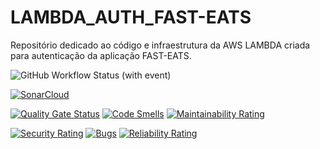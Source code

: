 # LAMBDA_AUTH_FAST-EATS
Repositório dedicado ao código e infraestrutura da AWS LAMBDA criada para autenticação da aplicação FAST-EATS.

![GitHub Workflow Status (with event)](https://img.shields.io/github/actions/workflow/status/FIAP-Grupo56-SOAT1/API_JAVA_FAST-EATS/main-pipeline.yml?logo=github)

[![SonarCloud](https://sonarcloud.io/images/project_badges/sonarcloud-white.svg)](https://sonarcloud.io/summary/new_code?id=FIAP-Grupo56-SOAT1_LAMBDA_AUTH_FAST-EATS)

[![Quality Gate Status](https://sonarcloud.io/api/project_badges/measure?project=FIAP-Grupo56-SOAT1_LAMBDA_AUTH_FAST-EATS&metric=alert_status)](https://sonarcloud.io/summary/new_code?id=FIAP-Grupo56-SOAT1_LAMBDA_AUTH_FAST-EATS) [![Code Smells](https://sonarcloud.io/api/project_badges/measure?project=FIAP-Grupo56-SOAT1_LAMBDA_AUTH_FAST-EATS&metric=code_smells)](https://sonarcloud.io/summary/new_code?id=FIAP-Grupo56-SOAT1_LAMBDA_AUTH_FAST-EATS) [![Maintainability Rating](https://sonarcloud.io/api/project_badges/measure?project=FIAP-Grupo56-SOAT1_LAMBDA_AUTH_FAST-EATS&metric=sqale_rating)](https://sonarcloud.io/summary/new_code?id=FIAP-Grupo56-SOAT1_LAMBDA_AUTH_FAST-EATS)

[![Security Rating](https://sonarcloud.io/api/project_badges/measure?project=FIAP-Grupo56-SOAT1_LAMBDA_AUTH_FAST-EATS&metric=security_rating)](https://sonarcloud.io/summary/new_code?id=FIAP-Grupo56-SOAT1_LAMBDA_AUTH_FAST-EATS) [![Bugs](https://sonarcloud.io/api/project_badges/measure?project=FIAP-Grupo56-SOAT1_LAMBDA_AUTH_FAST-EATS&metric=bugs)](https://sonarcloud.io/summary/new_code?id=FIAP-Grupo56-SOAT1_LAMBDA_AUTH_FAST-EATS) [![Reliability Rating](https://sonarcloud.io/api/project_badges/measure?project=FIAP-Grupo56-SOAT1_LAMBDA_AUTH_FAST-EATS&metric=reliability_rating)](https://sonarcloud.io/summary/new_code?id=FIAP-Grupo56-SOAT1_LAMBDA_AUTH_FAST-EATS)
